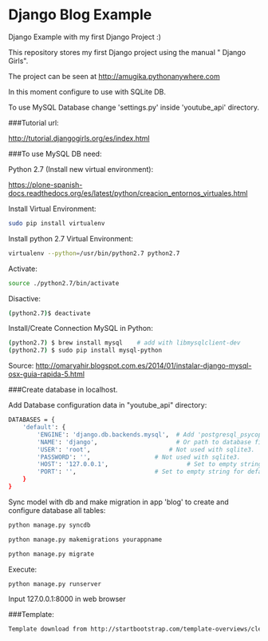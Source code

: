 # Django Blog Example
Django Example with my first Django Project :)

This repository stores my first Django project using the manual " Django Girls".

The project can be seen at http://amugika.pythonanywhere.com

In this moment configure to use with SQLite DB.

To use MySQL Database change 'settings.py' inside 'youtube_api' directory.

###Tutorial url:

http://tutorial.djangogirls.org/es/index.html

###To use MySQL DB need:

Python 2.7 (Install new virtual environment):

https://plone-spanish-docs.readthedocs.org/es/latest/python/creacion_entornos_virtuales.html

Install Virtual Environment:
```sh
sudo pip install virtualenv
```
Install python 2.7 Virtual Environment:

```sh
virtualenv --python=/usr/bin/python2.7 python2.7
```

Activate:

```sh
source ./python2.7/bin/activate
```

Disactive:

```sh
(python2.7)$ deactivate
```

Install/Create Connection MySQL in Python:

```sh
(python2.7) $ brew install mysql    # add with libmysqlclient-dev
(python2.7) $ sudo pip install mysql-python
```

Source: http://omaryahir.blogspot.com.es/2014/01/instalar-django-mysql-osx-guia-rapida-5.html

###Create database in localhost.

Add Database configuration data in "youtube_api" directory:

```sh
DATABASES = {
    'default': {
        'ENGINE': 'django.db.backends.mysql',  # Add 'postgresql_psycopg2', 'postgresql', 'mysql', 'sqlite3' or 'oracle'.
        'NAME': 'django',                      # Or path to database file if using sqlite3.
        'USER': 'root',                      # Not used with sqlite3.
        'PASSWORD': '',                  # Not used with sqlite3.
        'HOST': '127.0.0.1',                      # Set to empty string for localhost. Not used with sqlite3.
        'PORT': '',                      # Set to empty string for default. Not used with sqlite3.
    }
}
```

Sync model with db and make migration in app 'blog' to create and configure database all tables:

```sh
python manage.py syncdb

python manage.py makemigrations yourappname

python manage.py migrate

```

Execute:
```sh
python manage.py runserver
```

Input 127.0.0.1:8000 in web browser

###Template:
```sh
Template download from http://startbootstrap.com/template-overviews/clean-blog/
```




